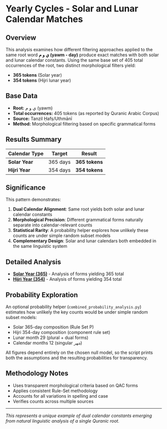 # Yearly Cycles - Solar and Lunar Calendar Matches

## Overview

This analysis examines how different filtering approaches applied to the same root word **ي و م (yawm - day)** produce exact matches with both solar and lunar calendar constants. Using the same base set of 405 total occurrences of the root, two distinct morphological filters yield:

- **365 tokens** (Solar year)
- **354 tokens** (Hijri lunar year)

## Base Data

- **Root:** ي و م (yawm)
- **Total occurrences:** 405 tokens (as reported by Quranic Arabic Corpus)
- **Source:** Tanzil Ḥafṣ/Uthmānī
- **Method:** Morphological filtering based on specific grammatical forms

## Results Summary

| Calendar Type  | Target   | Result         |
| -------------- | -------- | -------------- |
| **Solar Year** | 365 days | **365 tokens** |
| **Hijri Year** | 354 days | **354 tokens** |

## Significance

This pattern demonstrates:

1. **Dual Calendar Alignment**: Same root yields both solar and lunar calendar constants
2. **Morphological Precision**: Different grammatical forms naturally separate into calendar-relevant counts
3. **Statistical Rarity**: A probability helper explores how unlikely these counts are
   under simple random subset models
4. **Complementary Design**: Solar and lunar calendars both embedded in the same linguistic system

## Detailed Analysis

- [**Solar Year (365)**](solar_365/) - Analysis of forms yielding 365 total
- [**Hijri Year (354)**](hijri_354/) - Analysis of forms yielding 354 total

## Probability Exploration

An optional probability helper (`combined_probability_analysis.py`) estimates how unlikely
the key counts would be under simple random subset models:

- Solar 365-day composition (Rule Set P)
- Hijri 354-day composition (component rule set)
- Lunar month 29 (plural + dual forms)
- Calendar months 12 (singular `شهر`)

All figures depend entirely on the chosen null model, so the script prints both the
assumptions and the resulting probabilities for transparency.

## Methodology Notes

- Uses transparent morphological criteria based on QAC forms
- Applies consistent Rule-Set methodology
- Accounts for all variations in spelling and case
- Verifies counts across multiple sources

---

_This represents a unique example of dual calendar constants emerging from natural linguistic analysis of a single Quranic root._
